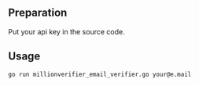 ## Preparation
Put your api key in the source code.

## Usage
`go run millionverifier_email_verifier.go your@e.mail`

